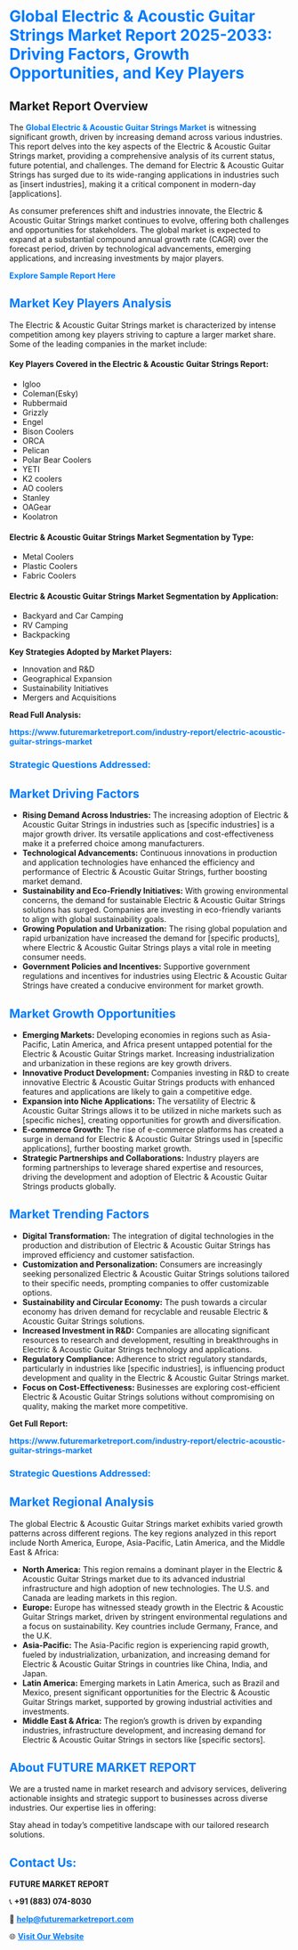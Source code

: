 <h1 style="color: #007BFF;">Global Electric & Acoustic Guitar Strings Market Report 2025-2033: Driving Factors, Growth Opportunities, and Key Players</h1>

<section id="overview">
<h2>Market Report Overview</h2>
<p>The <a href="https://www.futuremarketreport.com/industry-report/electric-acoustic-guitar-strings-market" style="color: #007BFF; text-decoration: none;"><strong>Global Electric & Acoustic Guitar Strings Market</strong></a> is witnessing significant growth, driven by increasing demand across various industries. This report delves into the key aspects of the Electric & Acoustic Guitar Strings market, providing a comprehensive analysis of its current status, future potential, and challenges. The demand for Electric & Acoustic Guitar Strings has surged due to its wide-ranging applications in industries such as [insert industries], making it a critical component in modern-day [applications].</p>
<p>As consumer preferences shift and industries innovate, the Electric & Acoustic Guitar Strings market continues to evolve, offering both challenges and opportunities for stakeholders. The global market is expected to expand at a substantial compound annual growth rate (CAGR) over the forecast period, driven by technological advancements, emerging applications, and increasing investments by major players.</p>
</section>

<section id="overview">
<p><a href="https://www.futuremarketreport.com/request-sample/reportId=37757" style="color: #007BFF; text-decoration: none;"><strong>Explore Sample Report Here</strong></a></p>
</section>

<section id="key-players">
<h2 style="color: #007BFF;">Market Key Players Analysis</h2>
<p>The Electric & Acoustic Guitar Strings market is characterized by intense competition among key players striving to capture a larger market share. Some of the leading companies in the market include:</p>
<h4>Key Players Covered in the Electric & Acoustic Guitar Strings Report:</h4>
<ul><li>Igloo</li><li>Coleman(Esky)</li><li>Rubbermaid</li><li>Grizzly</li><li>Engel</li><li>Bison Coolers</li><li>ORCA</li><li>Pelican</li><li>Polar Bear Coolers</li><li>YETI</li><li>K2 coolers</li><li>AO coolers</li><li>Stanley</li><li>OAGear</li><li>Koolatron</li></ul>
<h4>Electric & Acoustic Guitar Strings Market Segmentation by Type:</h4>
<ul><li>Metal Coolers</li><li>Plastic Coolers</li><li>Fabric Coolers</li></ul>

<h4>Electric & Acoustic Guitar Strings Market Segmentation by Application:</h4>
<ul><li>Backyard and Car Camping</li><li>RV Camping</li><li>Backpacking</li></ul>
<p><strong>Key Strategies Adopted by Market Players:</strong></p>
<ul>
<li>Innovation and R&D</li>
<li>Geographical Expansion</li>
<li>Sustainability Initiatives</li>
<li>Mergers and Acquisitions</li>
</ul>
</section>

<section>
<p><strong>Read Full Analysis: </strong></p><a href="https://www.futuremarketreport.com/industry-report/electric-acoustic-guitar-strings-market" style="color: #007BFF; text-decoration: none;"><strong>https://www.futuremarketreport.com/industry-report/electric-acoustic-guitar-strings-market</strong></a>
<h3 style="color: #007BFF;">Strategic Questions Addressed:</h3>
</section>

<section id="driving-factors">
<h2 style="color: #007BFF;">Market Driving Factors</h2>
<ul>
<li><strong>Rising Demand Across Industries:</strong> The increasing adoption of Electric & Acoustic Guitar Strings in industries such as [specific industries] is a major growth driver. Its versatile applications and cost-effectiveness make it a preferred choice among manufacturers.</li>
<li><strong>Technological Advancements:</strong> Continuous innovations in production and application technologies have enhanced the efficiency and performance of Electric & Acoustic Guitar Strings, further boosting market demand.</li>
<li><strong>Sustainability and Eco-Friendly Initiatives:</strong> With growing environmental concerns, the demand for sustainable Electric & Acoustic Guitar Strings solutions has surged. Companies are investing in eco-friendly variants to align with global sustainability goals.</li>
<li><strong>Growing Population and Urbanization:</strong> The rising global population and rapid urbanization have increased the demand for [specific products], where Electric & Acoustic Guitar Strings plays a vital role in meeting consumer needs.</li>
<li><strong>Government Policies and Incentives:</strong> Supportive government regulations and incentives for industries using Electric & Acoustic Guitar Strings have created a conducive environment for market growth.</li>
</ul>
</section>

<section id="growth-opportunities">
<h2 style="color: #007BFF;">Market Growth Opportunities</h2>
<ul>
<li><strong>Emerging Markets:</strong> Developing economies in regions such as Asia-Pacific, Latin America, and Africa present untapped potential for the Electric & Acoustic Guitar Strings market. Increasing industrialization and urbanization in these regions are key growth drivers.</li>
<li><strong>Innovative Product Development:</strong> Companies investing in R&D to create innovative Electric & Acoustic Guitar Strings products with enhanced features and applications are likely to gain a competitive edge.</li>
<li><strong>Expansion into Niche Applications:</strong> The versatility of Electric & Acoustic Guitar Strings allows it to be utilized in niche markets such as [specific niches], creating opportunities for growth and diversification.</li>
<li><strong>E-commerce Growth:</strong> The rise of e-commerce platforms has created a surge in demand for Electric & Acoustic Guitar Strings used in [specific applications], further boosting market growth.</li>
<li><strong>Strategic Partnerships and Collaborations:</strong> Industry players are forming partnerships to leverage shared expertise and resources, driving the development and adoption of Electric & Acoustic Guitar Strings products globally.</li>
</ul>
</section>

<section id="trending-factors">
<h2 style="color: #007BFF;">Market Trending Factors</h2>
<ul>
<li><strong>Digital Transformation:</strong> The integration of digital technologies in the production and distribution of Electric & Acoustic Guitar Strings has improved efficiency and customer satisfaction.</li>
<li><strong>Customization and Personalization:</strong> Consumers are increasingly seeking personalized Electric & Acoustic Guitar Strings solutions tailored to their specific needs, prompting companies to offer customizable options.</li>
<li><strong>Sustainability and Circular Economy:</strong> The push towards a circular economy has driven demand for recyclable and reusable Electric & Acoustic Guitar Strings solutions.</li>
<li><strong>Increased Investment in R&D:</strong> Companies are allocating significant resources to research and development, resulting in breakthroughs in Electric & Acoustic Guitar Strings technology and applications.</li>
<li><strong>Regulatory Compliance:</strong> Adherence to strict regulatory standards, particularly in industries like [specific industries], is influencing product development and quality in the Electric & Acoustic Guitar Strings market.</li>
<li><strong>Focus on Cost-Effectiveness:</strong> Businesses are exploring cost-efficient Electric & Acoustic Guitar Strings solutions without compromising on quality, making the market more competitive.</li>
</ul>
</section>

<section>
<p><strong>Get Full Report: </strong></p><a href="https://www.futuremarketreport.com/industry-report/electric-acoustic-guitar-strings-market" style="color: #007BFF; text-decoration: none;"><strong>https://www.futuremarketreport.com/industry-report/electric-acoustic-guitar-strings-market</strong></a>
<h3 style="color: #007BFF;">Strategic Questions Addressed:</h3>
</section>


<section id="regional-analysis">
<h2 style="color: #007BFF;">Market Regional Analysis</h2>
<p>The global Electric & Acoustic Guitar Strings market exhibits varied growth patterns across different regions. The key regions analyzed in this report include North America, Europe, Asia-Pacific, Latin America, and the Middle East & Africa:</p>
<ul>
<li><strong>North America:</strong> This region remains a dominant player in the Electric & Acoustic Guitar Strings market due to its advanced industrial infrastructure and high adoption of new technologies. The U.S. and Canada are leading markets in this region.</li>
<li><strong>Europe:</strong> Europe has witnessed steady growth in the Electric & Acoustic Guitar Strings market, driven by stringent environmental regulations and a focus on sustainability. Key countries include Germany, France, and the U.K.</li>
<li><strong>Asia-Pacific:</strong> The Asia-Pacific region is experiencing rapid growth, fueled by industrialization, urbanization, and increasing demand for Electric & Acoustic Guitar Strings in countries like China, India, and Japan.</li>
<li><strong>Latin America:</strong> Emerging markets in Latin America, such as Brazil and Mexico, present significant opportunities for the Electric & Acoustic Guitar Strings market, supported by growing industrial activities and investments.</li>
<li><strong>Middle East & Africa:</strong> The region’s growth is driven by expanding industries, infrastructure development, and increasing demand for Electric & Acoustic Guitar Strings in sectors like [specific sectors].</li>
</ul>
</section>

<footer>
<h2 style="color: #007BFF;">About FUTURE MARKET REPORT</h2>
<p>We are a trusted name in market research and advisory services, delivering actionable insights and strategic support to businesses across diverse industries. Our expertise lies in offering:</p>

<p>Stay ahead in today’s competitive landscape with our tailored research solutions.</p>

<h2 style="color: #007BFF;">Contact Us:</h2>
<p><strong>FUTURE MARKET REPORT</strong></p>
<p>📞 <strong>+91 (883) 074-8030</strong></p>
<p>📧 <strong><a href="mailto:help@futuremarketreport.com" style="color: #007BFF;">help@futuremarketreport.com</a></strong></p>
<p>🌐 <strong><a href="https://www.futuremarketreport.com/" style="color: #007BFF;">Visit Our Website</a></strong></p>
</footer>